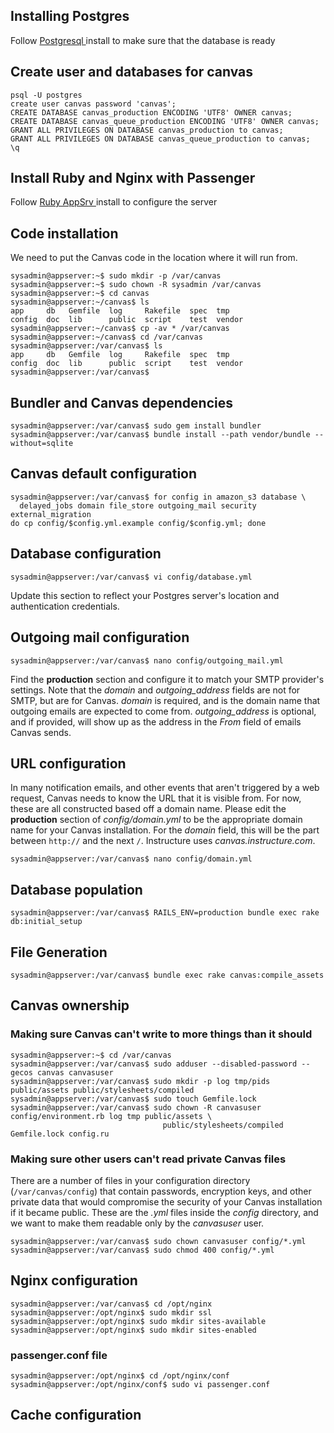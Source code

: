 ## Installing Postgres
Follow [Postgresql ](https://github.com/m-narayan/beacon/wiki/Postgresql-Config) install to make sure that the database is ready

## Create user and databases for canvas

```
psql -U postgres
create user canvas password 'canvas';
CREATE DATABASE canvas_production ENCODING 'UTF8' OWNER canvas;
CREATE DATABASE canvas_queue_production ENCODING 'UTF8' OWNER canvas;
GRANT ALL PRIVILEGES ON DATABASE canvas_production to canvas;
GRANT ALL PRIVILEGES ON DATABASE canvas_queue_production to canvas;
\q
```

## Install Ruby and Nginx with Passenger  

Follow [Ruby AppSrv ](https://github.com/m-narayan/beacon/wiki/Ruby-AppSrv-config) install to configure the server

## Code installation

We need to put the Canvas code in the location where it will run from. 

    sysadmin@appserver:~$ sudo mkdir -p /var/canvas
    sysadmin@appserver:~$ sudo chown -R sysadmin /var/canvas
    sysadmin@appserver:~$ cd canvas
    sysadmin@appserver:~/canvas$ ls
    app     db   Gemfile  log     Rakefile  spec  tmp
    config  doc  lib      public  script    test  vendor
    sysadmin@appserver:~/canvas$ cp -av * /var/canvas
    sysadmin@appserver:~/canvas$ cd /var/canvas
    sysadmin@appserver:/var/canvas$ ls
    app     db   Gemfile  log     Rakefile  spec  tmp
    config  doc  lib      public  script    test  vendor
    sysadmin@appserver:/var/canvas$


## Bundler and Canvas dependencies

    sysadmin@appserver:/var/canvas$ sudo gem install bundler
    sysadmin@appserver:/var/canvas$ bundle install --path vendor/bundle --without=sqlite

## Canvas default configuration

    sysadmin@appserver:/var/canvas$ for config in amazon_s3 database \
      delayed_jobs domain file_store outgoing_mail security external_migration
    do cp config/$config.yml.example config/$config.yml; done

## Database configuration

    sysadmin@appserver:/var/canvas$ vi config/database.yml

Update this section to reflect your Postgres server's location and authentication credentials. 

## Outgoing mail configuration

    sysadmin@appserver:/var/canvas$ nano config/outgoing_mail.yml

Find the **production** section and configure it to match your SMTP provider's settings. Note that the *domain* and *outgoing_address* fields are not for SMTP, but are for Canvas. *domain* is required, and is the domain name that outgoing emails are expected to come from. *outgoing_address* is optional, and if provided, will show up as the address in the *From* field of emails Canvas sends.


## URL configuration

In many notification emails, and other events that aren't triggered by a web request, Canvas needs to know the URL that it is visible from. For now, these are all constructed based off a domain name. Please edit the **production** section of *config/domain.yml* to be the appropriate domain name for your Canvas installation. For the *domain* field, this will be the part between `http://` and the next `/`. Instructure uses *canvas.instructure.com*.

    sysadmin@appserver:/var/canvas$ nano config/domain.yml

## Database population

    sysadmin@appserver:/var/canvas$ RAILS_ENV=production bundle exec rake db:initial_setup

## File Generation

    sysadmin@appserver:/var/canvas$ bundle exec rake canvas:compile_assets

## Canvas ownership

### Making sure Canvas can't write to more things than it should

    sysadmin@appserver:~$ cd /var/canvas
    sysadmin@appserver:/var/canvas$ sudo adduser --disabled-password --gecos canvas canvasuser
    sysadmin@appserver:/var/canvas$ sudo mkdir -p log tmp/pids public/assets public/stylesheets/compiled
    sysadmin@appserver:/var/canvas$ sudo touch Gemfile.lock
    sysadmin@appserver:/var/canvas$ sudo chown -R canvasuser config/environment.rb log tmp public/assets \
                                      public/stylesheets/compiled Gemfile.lock config.ru

### Making sure other users can't read private Canvas files

There are a number of files in your configuration directory (`/var/canvas/config`) that contain passwords, encryption keys, and other private data that would compromise the security of your Canvas installation if it became public. These are the *.yml* files inside the *config* directory, and we want to make them readable only by the *canvasuser* user.

```
sysadmin@appserver:/var/canvas$ sudo chown canvasuser config/*.yml
sysadmin@appserver:/var/canvas$ sudo chmod 400 config/*.yml
```

## Nginx configuration

```
sysadmin@appserver:/var/canvas$ cd /opt/nginx
sysadmin@appserver:/opt/nginx$ sudo mkdir ssl
sysadmin@appserver:/opt/nginx$ sudo mkdir sites-available
sysadmin@appserver:/opt/nginx$ sudo mkdir sites-enabled

```
### passenger.conf file 

```
sysadmin@appserver:/opt/nginx$ cd /opt/nginx/conf
sysadmin@appserver:/opt/nginx/conf$ sudo vi passenger.conf

```


## Cache configuration
